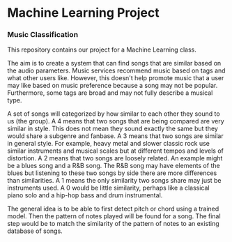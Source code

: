 # Machine Learning Project
### Music Classification

This repository contains our project for a Machine Learning class. 

The aim is to create a system that can find songs that are similar based on the audio parameters. Music services recommend music based on tags and what other users like. However, this doesn't help promote music that a user may like based on music preference because a song may not be popular. Furthermore, some tags are broad and may not fully describe a musical type. 

A set of songs will categorized by how similar to each other they sound to us (the group). A 4 means that two songs that are being compared are very similar in style. This does not mean they sound exactly the same but they would share a subgenre and fanbase. A 3 means that two songs are similar in general style. For example, heavy metal and slower classic rock use similar instruments and musical scales but at different tempos and levels of distortion. A 2 means that two songs are loosely related. An example might be a blues song and a R&B song. The R&B song may have elements of the blues but listening to these two songs by side there are more differences than similarities. A 1 means the only similarity two songs share may just be instruments used. A 0 would be little similarity, perhaps like a classical piano solo and a hip-hop bass and drum instrumental.

The general idea is to be able to first detect pitch or chord using a trained model. 
Then the pattern of notes played will be found for a song. The final step would be to match the similarity of the pattern of notes to an existing database of songs. 
